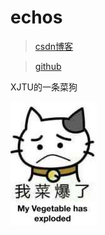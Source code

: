 # echos

> [csdn博客](https://blog.csdn.net/qq_26021633)

> [github](https://github.com/echos2019)

XJTU的一条菜狗

![表情包](/../../img/init.jpg)

